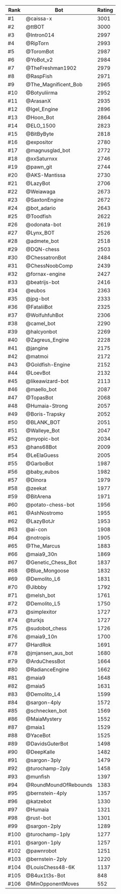 Rank|Bot|Rating
---|---|---
#1|@caissa-x|3001
#2|@ttBOT|3000
#3|@Intron014|2997
#4|@RipTorn|2993
#5|@ToromBot|2987
#6|@YoBot_v2|2984
#7|@TheFreshman1902|2979
#8|@RaspFish|2971
#9|@The_Magnificent_Bob|2965
#10|@Botyuliirma|2952
#11|@ArasanX|2935
#12|@Igel_Engine|2896
#13|@Hoon_Bot|2864
#14|@ELO_1500|2823
#15|@BitByByte|2818
#16|@expositor|2780
#17|@magnusglad_bot|2772
#18|@xxSaturnxx|2746
#19|@pawn_git|2744
#20|@AKS-Mantissa|2730
#21|@LazyBot|2706
#22|@Weiawaga|2673
#23|@SaxtonEngine|2672
#24|@bot_adario|2643
#25|@Toodfish|2622
#26|@odonata-bot|2619
#27|@Lynx_BOT|2526
#28|@admete_bot|2518
#29|@DQN-chess|2503
#30|@ChessatronBot|2484
#31|@ChessNoobComp|2439
#32|@fornax-engine|2427
#33|@beatrijs-bot|2416
#34|@eubos|2363
#35|@jpg-bot|2333
#36|@FataliiBot|2325
#37|@WolfuhfuhBot|2306
#38|@camel_bot|2290
#39|@halcyonbot|2269
#40|@Zagreus_Engine|2228
#41|@jangine|2175
#42|@matmoi|2172
#43|@Goldfish-Engine|2152
#44|@LoevBot|2132
#45|@likeawizard-bot|2113
#46|@maello_bot|2087
#47|@TopasBot|2068
#48|@Humaia-Strong|2057
#49|@Boris-Trapsky|2052
#50|@BLANK_BOT|2051
#51|@Walleye_Bot|2047
#52|@myopic-bot|2034
#53|@hans68Bot|2009
#54|@LeElaGuess|2005
#55|@GarboBot|1987
#56|@baby_eubos|1982
#57|@Dinora|1979
#58|@zeekat|1977
#59|@BitArena|1971
#60|@potato-chess-bot|1956
#61|@AshNostromo|1955
#62|@LazyBotJr|1953
#63|@ai-con|1908
#64|@notropis|1905
#65|@The_Marcus|1883
#66|@maia9_30n|1869
#67|@Genetic_Chess_Bot|1837
#68|@Blue_Mongoose|1832
#69|@Demolito_L6|1831
#70|@Jibbby|1792
#71|@melsh_bot|1761
#72|@Demolito_L5|1750
#73|@simplexitor|1727
#74|@turkjs|1727
#75|@sudobot_chess|1726
#76|@maia9_10n|1700
#77|@HardRok|1691
#78|@jmjansen_aus_bot|1680
#79|@ArduChessBot|1664
#80|@RadianceEngine|1662
#81|@maia9|1648
#82|@maia5|1631
#83|@Demolito_L4|1599
#84|@sargon-4ply|1572
#85|@schnecken_bot|1569
#86|@MaiaMystery|1552
#87|@maia1|1529
#88|@YaceBot|1525
#89|@DavidsGuterBot|1498
#90|@DeepKalle|1482
#91|@sargon-3ply|1479
#92|@turochamp-2ply|1458
#93|@munfish|1397
#94|@RoundMoundOfRebounds|1383
#95|@bernstein-4ply|1357
#96|@katzebot|1330
#97|@Humaia|1321
#98|@rust-bot|1301
#99|@sargon-2ply|1289
#100|@turochamp-1ply|1277
#101|@sargon-1ply|1257
#102|@pawnrobot|1251
#103|@bernstein-2ply|1220
#104|@LouisChess48-6K|1137
#105|@B4ux1t3s-Bot|848
#106|@MinOpponentMoves|552
